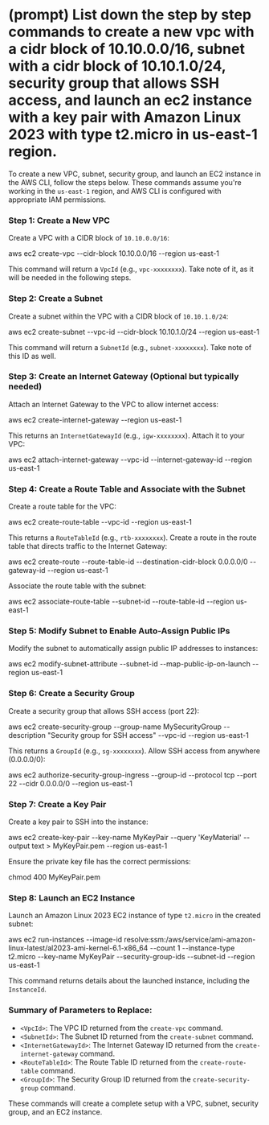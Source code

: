 

# (prompt) List down the step by step commands to create a new vpc with a cidr block of 10.10.0.0/16, subnet with a cidr block of 10.10.1.0/24, security group that allows SSH access, and launch an ec2 instance with a key pair with Amazon Linux 2023 with type t2.micro in us-east-1 region. 


To create a new VPC, subnet, security group, and launch an EC2 instance in the AWS CLI, follow the steps below. These commands assume you're working in the `us-east-1` region, and AWS CLI is configured with appropriate IAM permissions.

### Step 1: Create a New VPC
Create a VPC with a CIDR block of `10.10.0.0/16`:


aws ec2 create-vpc --cidr-block 10.10.0.0/16 --region us-east-1


This command will return a `VpcId` (e.g., `vpc-xxxxxxxx`). Take note of it, as it will be needed in the following steps.

### Step 2: Create a Subnet
Create a subnet within the VPC with a CIDR block of `10.10.1.0/24`:


aws ec2 create-subnet --vpc-id <VpcId> --cidr-block 10.10.1.0/24 --region us-east-1


This command will return a `SubnetId` (e.g., `subnet-xxxxxxxx`). Take note of this ID as well.

### Step 3: Create an Internet Gateway (Optional but typically needed)
Attach an Internet Gateway to the VPC to allow internet access:


aws ec2 create-internet-gateway --region us-east-1


This returns an `InternetGatewayId` (e.g., `igw-xxxxxxxx`). Attach it to your VPC:


aws ec2 attach-internet-gateway --vpc-id <VpcId> --internet-gateway-id <InternetGatewayId> --region us-east-1


### Step 4: Create a Route Table and Associate with the Subnet
Create a route table for the VPC:


aws ec2 create-route-table --vpc-id <VpcId> --region us-east-1


This returns a `RouteTableId` (e.g., `rtb-xxxxxxxx`). Create a route in the route table that directs traffic to the Internet Gateway:


aws ec2 create-route --route-table-id <RouteTableId> --destination-cidr-block 0.0.0.0/0 --gateway-id <InternetGatewayId> --region us-east-1


Associate the route table with the subnet:


aws ec2 associate-route-table --subnet-id <SubnetId> --route-table-id <RouteTableId> --region us-east-1


### Step 5: Modify Subnet to Enable Auto-Assign Public IPs
Modify the subnet to automatically assign public IP addresses to instances:


aws ec2 modify-subnet-attribute --subnet-id <SubnetId> --map-public-ip-on-launch --region us-east-1


### Step 6: Create a Security Group
Create a security group that allows SSH access (port 22):


aws ec2 create-security-group --group-name MySecurityGroup --description "Security group for SSH access" --vpc-id <VpcId> --region us-east-1


This returns a `GroupId` (e.g., `sg-xxxxxxxx`). Allow SSH access from anywhere (0.0.0.0/0):


aws ec2 authorize-security-group-ingress --group-id <GroupId> --protocol tcp --port 22 --cidr 0.0.0.0/0 --region us-east-1


### Step 7: Create a Key Pair
Create a key pair to SSH into the instance:


aws ec2 create-key-pair --key-name MyKeyPair --query 'KeyMaterial' --output text > MyKeyPair.pem --region us-east-1


Ensure the private key file has the correct permissions:


chmod 400 MyKeyPair.pem


### Step 8: Launch an EC2 Instance
Launch an Amazon Linux 2023 EC2 instance of type `t2.micro` in the created subnet:


aws ec2 run-instances --image-id resolve:ssm:/aws/service/ami-amazon-linux-latest/al2023-ami-kernel-6.1-x86_64 --count 1 --instance-type t2.micro --key-name MyKeyPair --security-group-ids <GroupId> --subnet-id <SubnetId> --region us-east-1


This command returns details about the launched instance, including the `InstanceId`.

### Summary of Parameters to Replace:
- `<VpcId>`: The VPC ID returned from the `create-vpc` command.
- `<SubnetId>`: The Subnet ID returned from the `create-subnet` command.
- `<InternetGatewayId>`: The Internet Gateway ID returned from the `create-internet-gateway` command.
- `<RouteTableId>`: The Route Table ID returned from the `create-route-table` command.
- `<GroupId>`: The Security Group ID returned from the `create-security-group` command.

These commands will create a complete setup with a VPC, subnet, security group, and an EC2 instance.